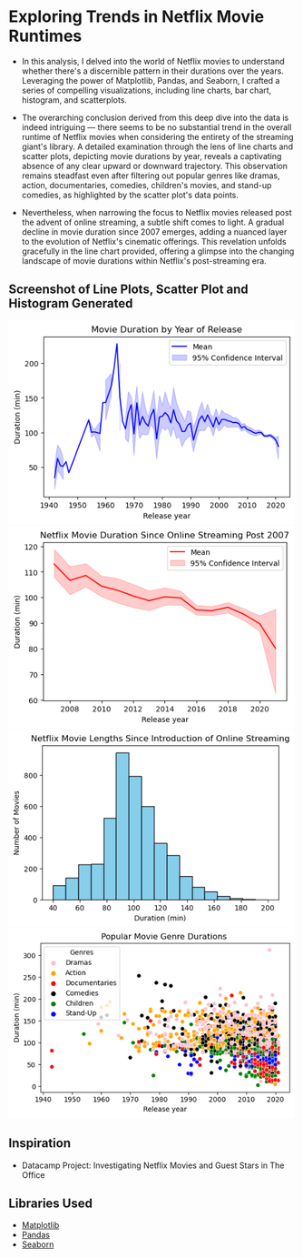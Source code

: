 # Exploring Trends in Netflix Movie Runtimes
* In this analysis, I delved into the world of Netflix movies to understand whether there's a discernible pattern in their durations over the years. Leveraging the power of Matplotlib, Pandas, and Seaborn, I crafted a series of compelling visualizations, including line charts, bar chart, histogram, and scatterplots.

* The overarching conclusion derived from this deep dive into the data is indeed intriguing — there seems to be no substantial trend in the overall runtime of Netflix movies when considering the entirety of the streaming giant's library. A detailed examination through the lens of line charts and scatter plots, depicting movie durations by year, reveals a captivating absence of any clear upward or downward trajectory. This observation remains steadfast even after filtering out popular genres like dramas, action, documentaries, comedies, children's movies, and stand-up comedies, as highlighted by the scatter plot's data points.

* Nevertheless, when narrowing the focus to Netflix movies released post the advent of online streaming, a subtle shift comes to light. A gradual decline in movie duration since 2007 emerges, adding a nuanced layer to the evolution of Netflix's cinematic offerings. This revelation unfolds gracefully in the line chart provided, offering a glimpse into the changing landscape of movie durations within Netflix's post-streaming era.

## Screenshot of Line Plots, Scatter Plot and Histogram Generated
![](/images/Netflix_fig2.png)
![](/images/Netflix_fig3.png)
![](/images/Netflix_fig4.png)
![](/images/Netflix_fig5.png)

## Inspiration
* Datacamp Project: Investigating Netflix Movies and Guest Stars in The Office

## Libraries Used
* [Matplotlib](https://matplotlib.org/stable/tutorials/index)
* [Pandas](https://pandas.pydata.org/)
* [Seaborn](https://seaborn.pydata.org/)
